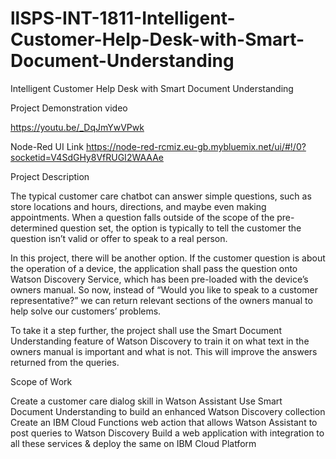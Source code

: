 # llSPS-INT-1811-Intelligent-Customer-Help-Desk-with-Smart-Document-Understanding
Intelligent Customer Help Desk with Smart Document Understanding

Project Demonstration video

https://youtu.be/_DqJmYwVPwk

Node-Red UI Link
https://node-red-rcmiz.eu-gb.mybluemix.net/ui/#!/0?socketid=V4SdGHy8VfRUGI2WAAAe

Project Description

The typical customer care chatbot can answer simple questions, such as store locations and hours, directions, and maybe even making appointments. When a question falls outside of the scope of the pre-determined question set, the option is typically to tell the customer the question isn’t valid or offer to speak to a real person.

In this project, there will be another option. If the customer question is about the operation of a device, the application shall pass the question onto Watson Discovery Service, which has been pre-loaded with the device’s owners manual. So now, instead of “Would you like to speak to a customer representative?” we can return relevant sections of the owners manual to help solve our customers’ problems.

To take it a step further, the project shall use the Smart Document Understanding feature of Watson Discovery to train it on what text in the owners manual is important and what is not. This will improve the answers returned from the queries.

Scope of Work

Create a customer care dialog skill in Watson Assistant
Use Smart Document Understanding to build an enhanced Watson Discovery collection
Create an IBM Cloud Functions web action that allows Watson Assistant to post queries to Watson Discovery
Build a web application with integration to all these services & deploy the same on IBM Cloud Platform
